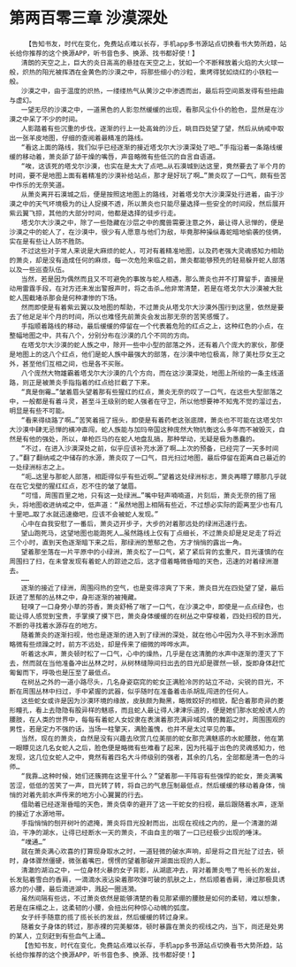 # 第两百零三章 沙漠深处
        【告知书友，时代在变化，免费站点难以长存，手机app多书源站点切换看书大势所趋，站长给你推荐的这个换源APP，听书音色多、换源、找书都好使！】
       清朗的天空之上，巨大的炎日高高的悬挂在天空之上，犹如一个不断释放着火焰的大火球一般，炽热的阳光被挥洒在金黄色的沙漠之中，将那些细小的沙粒，熏烤得犹如烧红的小铁粒一般。
       沙漠之中，由于温度的炽热，一缕缕热气从黄沙之中渗透而出，最后将空间蒸发得有些扭曲与虚幻。
       一望无尽的沙漠之中，一道黑色的人影忽然缓缓的出现，看那风尘仆仆的脸色，显然是在沙漠之中呆了不少的时间。
       人影踏着有些沉重的步伐，逐渐的行上一处高耸的沙丘，眺目四处望了望，然后从纳戒中取出一张羊皮地图，仔细的查阅着最精准的路线。
       “看这上面的路线，我们似乎已经逐渐的接近塔戈尔大沙漠深处了吧…”手指沿着一条路线缓缓的移动着，萧炎舔了舔干燥的嘴唇，声音略微有些低沉的自言自语道。
       “唉，这该死的塔戈尔沙漠，也实在是太大了点吧…从石漠城到达这里，竟然要去了半个月的时间，要不是地图上面有着精准的沙漠补给站点，那才是好玩了啊…”萧炎叹了一口气，颇有些苦中作乐的无奈笑道。
       从萧炎离开石漠城之后，便是按照这地图上的路线，对着塔戈尔大沙漠深处行进着，由于沙漠之中的天气坏境极为的让人捉摸不透，所以萧炎也只能尽量选择一些安全的时间段，然后展开紫云翼飞掠，其他的大部分时间，他都是选择的徒步行走。
       塔戈尔大沙漠之中，除了一些隐藏在沙层之中的魔兽需要注意之外，最让得人忌惮的，便是沙漠之中的蛇人了，在沙漠中，很少有人愿意与他们为敌，毕竟那种操纵毒蛇暗地偷袭的伎俩，实在是有些让人防不胜防。
       不过这些对于常人来说是大麻烦的蛇人，可对有着精准地图，以及药老强大灵魂感知力相助的萧炎，却是没有造成任何的麻烦，每一次危险来临之前，萧炎都能够预先的轻易躲开蛇人部落以及一些巡查队伍。
       当然，若是因为偶然而且又不可避免的事故与蛇人相遇，那么萧炎也并不打算留手，直接是动用雷霆手段，在对方还未发出警报声时，将之击杀…他非常清楚，若是在塔戈尔大沙漠被大批蛇人围截堵杀那会是何种凄惨的下场。
       然而即使是有着紫云翼以及地图的帮助，不过萧炎从塔戈尔大沙漠外围行到这里，依然是要去了他足足半个月的时间，所以也难怪先前萧炎会发出那无奈的苦笑感慨了。
       手指顺着路线的移动，最后缓缓的停留在一个代表着危险的红点之上，这种红色的小点，在整幅地图之中，共有八个，分别分布在沙漠的几个不同的方向。
       在塔戈尔大沙漠的蛇人族之中，除开一些中小型的部落之外，还有着八个庞大的家伙，那便是地图上的这八个红点，他们是蛇人族中最强大的部落，在沙漠中地位极高，除了美杜莎女王之外，甚至他们互相之间，也是各不买账。
       八个庞然大物雄霸着塔戈尔大沙漠的几个方向，而在这沙漠深处，地图上所绘的一条主线道路，则正是被萧炎手指指着的红点给拦截了下来。
       “真是倒霉…”皱着眉头望着那有些猩红的红点，萧炎无奈的叹了一口气，在这些大型部落之中，一般都是有着斗灵，甚至斗王级别的蛇人强者在守卫，所以他想要神不知鬼不觉的溜过去，明显是有些不可能。
       “看来得绕路了啊…”苦笑着摇了摇头，即使是有着药老这张底牌，萧炎也不可能在这塔戈尔大沙漠中肆无忌惮的横冲直闯，蛇人族能与加玛帝国这种庞然大物抗衡这么多年而不被毁灭，自然是有他的强处，所以，单枪匹马的在蛇人地盘乱搞，那种举动，无疑是极为愚蠢的。
       “不过，在进入沙漠深处之前，似乎应该补充水源了啊…上次的预备，已经完了一天多时间了。”翻了翻纳戒之中储存的水源，萧炎叹了一口气，目光扫过地图，最后停留在距离自己最近的一处绿洲标志之上。
       “呃…这里与那蛇人部落，相距得似乎有些近啊…”望着这处绿洲标志，萧炎再瞟了瞟那几乎就在在它戈壁的猩红红点，忍不住的皱了皱眉。
       “可惜，周围百里之地，只有这一处绿洲…”嘴中轻声喃喃道，片刻后，萧炎无奈的摇了摇头，将地图收进纳戒之中，低声道：“虽然地图上相隔有些近，不过想必实际的距离至少也有几十里吧…取了水就迅速撤吧，应该不会被蛇人发现。”
       心中在自我安慰了一番后，萧炎迈开步子，大步的对着那远处的绿洲迅速行去。
       望山跑死马，这望地图也能跑死人…虽然路线上仅有丁点细长，不过萧炎却是足足走了将近三个小时，直到天色逐渐暗下来之后，那绿洲的葱郁之色，方才悄悄的露出一角。
       望着那坐落在一片平原中的小绿洲，萧炎松了一口气，紧了紧后背的玄重尺，目光谨慎的在周围扫了扫，在未曾发现有着蛇人的踪迹之后，这才借着略微昏暗的天色，迅速的对着绿洲潜去。
       ……
       逐渐的接近了绿洲，周围闷热的空气，也是变得凉爽了下来，萧炎目光在四处望了望，最后跃进了葱郁的丛林之中，身形逐渐的被掩藏。
       轻嗅了一口身旁小草的芬香，萧炎舒畅了喘了一口气，在沙漠之中，即使是一点点绿色，也能让得人感觉到宝贵，手掌摸了摸下巴，萧炎身体缓缓的在树丛之中穿梭着，四处扫视的目光，不断的寻找着水源存在的地方。
       随着萧炎的逐渐扫视，他也是逐渐的进入到了绿洲的深处，就在他心中因为久寻不到水源而略微有些烦躁之时，前方不远处，却是传来了细微的哗哗水声。
       听着这水声，萧炎顿时松了一口气，心中的燥热，几乎是在这清脆的水声中逐渐的湮灭了下去，然而就在当他准备冲出丛林之时，从树林缝隙间扫出去的目光却是骤然一顿，旋即身体赶忙匍匐而下，呼吸也是压至了最低点。
       在树丛之外的一道小路尽头，几名身姿窈窕的蛇女正满脸冷厉的站立不动，尖锐的目光，不断在周围丛林中扫过，手中紧握的武器，似乎随时在准备着击杀胡乱闯进的任何人。
       这些蛇女或许是因为沙漠环境的缘故，皮肤颇为黝黑，略微姣好的相貌，配合着那奇异的菱形瞳孔，看上去隐隐有股异样的魅惑，而且蛇人最让得人津津乐道的，便是她们那水蛇般诱人的腰肢，在人类的世界中，每每有着蛇人女奴隶在表演着那充满异域风情的舞蹈之时，周围围观的男性，若是定力不强的话，当场一柱擎天，满脸羞愧，也并不是太过罕见的事。
       当然，现在的萧炎，自然是没有兴趣去欣赏几位美丽的蛇女那充满魅惑的水蛇腰肢，他在第一眼瞟见这几名女蛇人之后，脸色便是略微有些难看了起来，因为托福于出色的灵魂感知力，他发现，这几位女蛇人之中，竟然有着四名大斗师级别的强者，其余的几名，全部都是清一色的斗师…
       “我靠…这种时候，她们还簇拥在这里干什么？”望着那一干阵容有些强悍的蛇女，萧炎满嘴苦涩，低低的苦笑了一声，目光转了转，将自己的气息压制最低点，然后缓缓的移动着身体，悄悄的对着先前水声传来的地方小心翼翼的行去。
       借助着已经逐渐昏暗的天色，萧炎侥幸的避开了这一干蛇女的扫视，最后跟随着水声，逐渐的接近了水源地带。
       手指悄悄的刨开树叶的遮掩，萧炎将目光投射而出，出现在视线之内的，是一个清澈的湖泊，干净的湖水，让得已经断水一天的萧炎，不由自主的咽了一口已经极少出现的唾沫。
       “噗通…”
       就在萧炎满心欢喜的打算现身取水之时，一道轻微的破水声响，却是将之目光扯了过去，顿时，身体骤然僵硬，微张着嘴巴，愣愣的望着那破开湖面出现的人影…
       清澈的湖泊之中，一位身材火暴的女子背影，从湖底冲去，背对着萧炎甩了甩长长的发丝，长发贴着雪白的香肩，一滴滴水液沾染着那吹弹可破的肌肤之上，然后顺着香肩，滑过那极具诱惑力的小腰，最后滴进湖中，溅起一圈涟漪。
       虽然间隔有些远，不过萧炎依然是能够清楚的看见那紧绷的腰肢是如何的柔韧，难以想象，若是在床榻之上，这柔韧的小腰，会扭出何种惊心动魄的弧度。
       女子纤手随意的揽了揽长长的发丝，然后缓缓的转过身来。
       随着女子身体的转过，那赤裸的完美躯体，顿时暴露在萧炎的视线之内，当下，尚还是处男的某人，立刻赶到有些血气上涌…
       【告知书友，时代在变化，免费站点难以长存，手机app多书源站点切换看书大势所趋，站长给你推荐的这个换源APP，听书音色多、换源、找书都好使！】